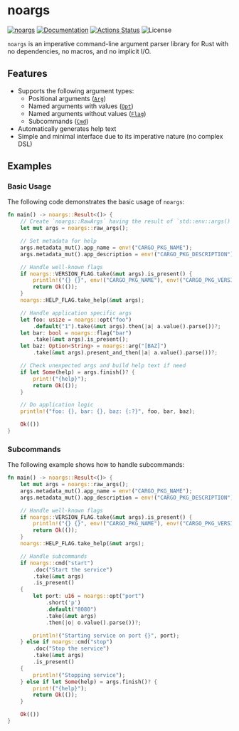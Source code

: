 noargs
======

[![noargs](https://img.shields.io/crates/v/noargs.svg)](https://crates.io/crates/noargs)
[![Documentation](https://docs.rs/noargs/badge.svg)](https://docs.rs/noargs)
[![Actions Status](https://github.com/sile/noargs/workflows/CI/badge.svg)](https://github.com/sile/noargs/actions)
![License](https://img.shields.io/crates/l/noargs)

`noargs` is an imperative command-line argument parser library for Rust with no dependencies, no macros, and no implicit I/O.

Features
--------

- Supports the following argument types:
  - Positional arguments ([`Arg`])
  - Named arguments with values ([`Opt`])
  - Named arguments without values ([`Flag`])
  - Subcommands ([`Cmd`])
- Automatically generates help text
- Simple and minimal interface due to its imperative nature (no complex DSL)

[`Arg`]: https://docs.rs/noargs/latest/noargs/struct.Arg.html
[`Opt`]: https://docs.rs/noargs/latest/noargs/struct.Opt.html
[`Flag`]: https://docs.rs/noargs/latest/noargs/struct.Flag.html
[`Cmd`]: https://docs.rs/noargs/latest/noargs/struct.Cmd.html

Examples
--------

### Basic Usage

The following code demonstrates the basic usage of `noargs`:

```rust
fn main() -> noargs::Result<()> {
    // Create `noargs::RawArgs` having the result of `std::env::args()`.
    let mut args = noargs::raw_args();

    // Set metadata for help
    args.metadata_mut().app_name = env!("CARGO_PKG_NAME");
    args.metadata_mut().app_description = env!("CARGO_PKG_DESCRIPTION");

    // Handle well-known flags
    if noargs::VERSION_FLAG.take(&mut args).is_present() {
        println!("{} {}", env!("CARGO_PKG_NAME"), env!("CARGO_PKG_VERSION"));
        return Ok(());
    }
    noargs::HELP_FLAG.take_help(&mut args);

    // Handle application specific args
    let foo: usize = noargs::opt("foo")
        .default("1").take(&mut args).then(|a| a.value().parse())?;
    let bar: bool = noargs::flag("bar")
        .take(&mut args).is_present();
    let baz: Option<String> = noargs::arg("[BAZ]")
        .take(&mut args).present_and_then(|a| a.value().parse())?;

    // Check unexpected args and build help text if need
    if let Some(help) = args.finish()? {
        print!("{help}");
        return Ok(());
    }

    // Do application logic
    println!("foo: {}, bar: {}, baz: {:?}", foo, bar, baz);

    Ok(())
}
```

### Subcommands

The following example shows how to handle subcommands:

```rust
fn main() -> noargs::Result<()> {
    let mut args = noargs::raw_args();
    args.metadata_mut().app_name = env!("CARGO_PKG_NAME");
    args.metadata_mut().app_description = env!("CARGO_PKG_DESCRIPTION");

    // Handle well-known flags
    if noargs::VERSION_FLAG.take(&mut args).is_present() {
        println!("{} {}", env!("CARGO_PKG_NAME"), env!("CARGO_PKG_VERSION"));
        return Ok(());
    }
    noargs::HELP_FLAG.take_help(&mut args);

    // Handle subcommands
    if noargs::cmd("start")
        .doc("Start the service")
        .take(&mut args)
        .is_present()
    {
        let port: u16 = noargs::opt("port")
            .short('p')
            .default("8080")
            .take(&mut args)
            .then(|o| o.value().parse())?;

        println!("Starting service on port {}", port);
    } else if noargs::cmd("stop")
        .doc("Stop the service")
        .take(&mut args)
        .is_present()
    {
        println!("Stopping service");
    } else if let Some(help) = args.finish()? {
        print!("{help}");
        return Ok(());
    }

    Ok(())
}
```

